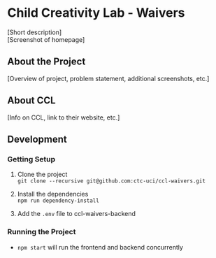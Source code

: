 # Child Creativity Lab - Waivers
[Short description]  
[Screenshot of homepage]

## About the Project
[Overview of project, problem statement, additional screenshots, etc.]

## About CCL
[Info on CCL, link to their website, etc.]

## Development 
### Getting Setup
1. Clone the project  
`git clone --recursive git@github.com:ctc-uci/ccl-waivers.git`

2. Install the dependencies  
`npm run dependency-install`

3. Add the `.env` file to ccl-waivers-backend

### Running the Project
- `npm start` will run the frontend and backend concurrently
